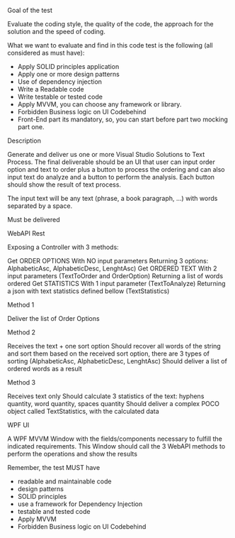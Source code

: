 Goal of the test

Evaluate the coding style, the quality of the code, the approach for the solution and the speed of coding.

What we want to evaluate and find in this code test is the following (all considered as must have):

- Apply SOLID principles application
- Apply one or more design patterns
- Use of dependency injection
- Write a Readable code
- Write testable or tested code
- Apply MVVM, you can choose any framework or library.
- Forbidden  Business logic on UI Codebehind 
- Front-End part its mandatory, so, you can start before part two mocking part one.

Description 

Generate and deliver us one or more Visual Studio Solutions to Text Process. 
The final deliverable should be an UI that user can input order option and text to order plus a button to process the ordering and can also input text do analyze and a button to perform the analysis. Each button should show the result of text process.

The input text will be any text (phrase, a book paragraph, ...) with words separated by a space.

Must be delivered

WebAPI Rest 

Exposing a Controller with 3 methods:

Get ORDER OPTIONS 
With NO input parameters
Returning 3 options: AlphabeticAsc, AlphabeticDesc, LenghtAsc)
Get ORDERED TEXT 
With 2 input parameters (TextToOrder and OrderOption)
Returning a list of words ordered 
Get STATISTICS
With 1 input parameter (TextToAnalyze)
Returning a json with text statistics defined bellow (TextStatistics)

Method 1

Deliver the list of Order Options

Method 2

Receives the text + one sort option
Should recover all words of the string and sort them based on the received sort option, there are 3 types of sorting (AlphabeticAsc, AlphabeticDesc, LenghtAsc)
Should deliver a list of ordered words as a result

Method 3

Receives text only
Should calculate 3 statistics of the text: hyphens quantity, word quantity, spaces quantity
Should deliver a complex POCO object called TextStatistics, with the calculated data



WPF UI

A WPF MVVM Window with the fields/components necessary to fulfill the indicated requirements.
This Window should call the 3 WebAPI methods to perform the operations and show the results

Remember, the test MUST have

- readable and maintainable code 
- design patterns 
- SOLID principles 
- use a framework for Dependency Injection 
- testable and tested code 
- Apply MVVM
- Forbidden  Business logic on UI Codebehind 


